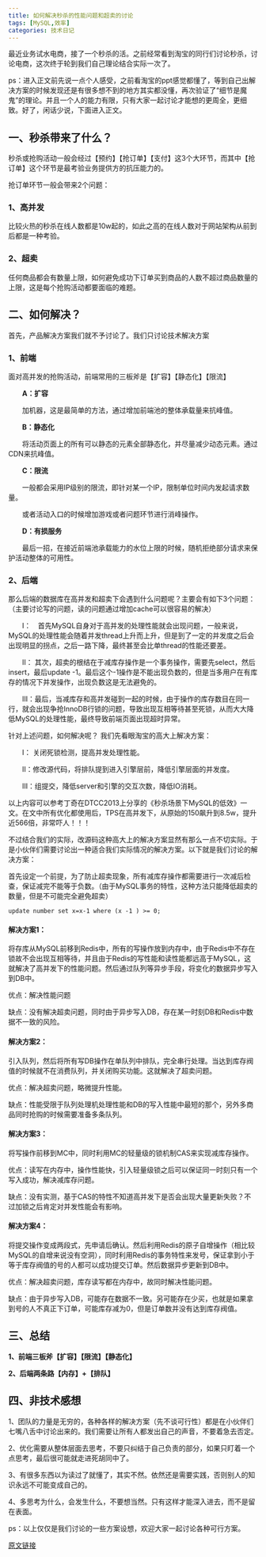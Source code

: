 ```yaml
---
title: 如何解决秒杀的性能问题和超卖的讨论
tags: [MySQL,效率]
categories: 技术日记
---
```


最近业务试水电商，接了一个秒杀的活。之前经常看到淘宝的同行们讨论秒杀，讨论电商，这次终于轮到我们自己理论结合实际一次了。

ps：进入正文前先说一点个人感受，之前看淘宝的ppt感觉都懂了，等到自己出解决方案的时候发现还是有很多想不到的地方其实都没懂，再次验证了“细节是魔鬼”的理论。并且一个人的能力有限，只有大家一起讨论才能想的更周全，更细致。好了，闲话少说，下面进入正文。

## 一、秒杀带来了什么？

秒杀或抢购活动一般会经过【预约】【抢订单】【支付】这3个大环节，而其中【抢订单】这个环节是最考验业务提供方的抗压能力的。

抢订单环节一般会带来2个问题：

### 1、高并发

比较火热的秒杀在线人数都是10w起的，如此之高的在线人数对于网站架构从前到后都是一种考验。

### 2、超卖

任何商品都会有数量上限，如何避免成功下订单买到商品的人数不超过商品数量的上限，这是每个抢购活动都要面临的难题。

## 二、如何解决？

首先，产品解决方案我们就不予讨论了。我们只讨论技术解决方案

### 1、前端

面对高并发的抢购活动，前端常用的三板斧是【扩容】【静态化】【限流】

　　**A：扩容**

　　加机器，这是最简单的方法，通过增加前端池的整体承载量来抗峰值。

　　**B：静态化**

　　将活动页面上的所有可以静态的元素全部静态化，并尽量减少动态元素。通过CDN来抗峰值。

　　**C：限流**

　　一般都会采用IP级别的限流，即针对某一个IP，限制单位时间内发起请求数量。

　　或者活动入口的时候增加游戏或者问题环节进行消峰操作。

　　**D：有损服务**

　　最后一招，在接近前端池承载能力的水位上限的时候，随机拒绝部分请求来保护活动整体的可用性。

 

### 2、后端

那么后端的数据库在高并发和超卖下会遇到什么问题呢？主要会有如下3个问题：（主要讨论写的问题，读的问题通过增加cache可以很容易的解决）

　　I：　首先MySQL自身对于高并发的处理性能就会出现问题，一般来说，MySQL的处理性能会随着并发thread上升而上升，但是到了一定的并发度之后会出现明显的拐点，之后一路下降，最终甚至会比单thread的性能还要差。

　　II： 其次，超卖的根结在于减库存操作是一个事务操作，需要先select，然后insert，最后update -1。最后这个-1操作是不能出现负数的，但是当多用户在有库存的情况下并发操作，出现负数这是无法避免的。

　　III：最后，当减库存和高并发碰到一起的时候，由于操作的库存数目在同一行，就会出现争抢InnoDB行锁的问题，导致出现互相等待甚至死锁，从而大大降低MySQL的处理性能，最终导致前端页面出现超时异常。

 

针对上述问题，如何解决呢？ 我们先看眼淘宝的高大上解决方案：

　　I：  关闭死锁检测，提高并发处理性能。

　　II：修改源代码，将排队提到进入引擎层前，降低引擎层面的并发度。

　　III：组提交，降低server和引擎的交互次数，降低IO消耗。

以上内容可以参考丁奇在DTCC2013上分享的《秒杀场景下MySQL的低效》一文。在文中所有优化都使用后，TPS在高并发下，从原始的150飙升到8.5w，提升近566倍，非常吓人！！！

 

不过结合我们的实际，改源码这种高大上的解决方案显然有那么一点不切实际。于是小伙伴们需要讨论出一种适合我们实际情况的解决方案。以下就是我们讨论的解决方案：

首先设定一个前提，为了防止超卖现象，所有减库存操作都需要进行一次减后检查，保证减完不能等于负数。（由于MySQL事务的特性，这种方法只能降低超卖的数量，但是不可能完全避免超卖）

	update number set x=x-1 where (x -1 ) >= 0;
 

#### 解决方案1：

将存库从MySQL前移到Redis中，所有的写操作放到内存中，由于Redis中不存在锁故不会出现互相等待，并且由于Redis的写性能和读性能都远高于MySQL，这就解决了高并发下的性能问题。然后通过队列等异步手段，将变化的数据异步写入到DB中。

优点：解决性能问题

缺点：没有解决超卖问题，同时由于异步写入DB，存在某一时刻DB和Redis中数据不一致的风险。

 

#### 解决方案2：

引入队列，然后将所有写DB操作在单队列中排队，完全串行处理。当达到库存阀值的时候就不在消费队列，并关闭购买功能。这就解决了超卖问题。

优点：解决超卖问题，略微提升性能。

缺点：性能受限于队列处理机处理性能和DB的写入性能中最短的那个，另外多商品同时抢购的时候需要准备多条队列。

 

#### 解决方案3：

将写操作前移到MC中，同时利用MC的轻量级的锁机制CAS来实现减库存操作。

优点：读写在内存中，操作性能快，引入轻量级锁之后可以保证同一时刻只有一个写入成功，解决减库存问题。

缺点：没有实测，基于CAS的特性不知道高并发下是否会出现大量更新失败？不过加锁之后肯定对并发性能会有影响。

 

#### 解决方案4：

将提交操作变成两段式，先申请后确认。然后利用Redis的原子自增操作（相比较MySQL的自增来说没有空洞），同时利用Redis的事务特性来发号，保证拿到小于等于库存阀值的号的人都可以成功提交订单。然后数据异步更新到DB中。

优点：解决超卖问题，库存读写都在内存中，故同时解决性能问题。

缺点：由于异步写入DB，可能存在数据不一致。另可能存在少买，也就是如果拿到号的人不真正下订单，可能库存减为0，但是订单数并没有达到库存阀值。

 

## 三、总结

 

**1、前端三板斧【扩容】【限流】【静态化】**

**2、后端两条路【内存】+【排队】**

 

## 四、非技术感想


1、团队的力量是无穷的，各种各样的解决方案（先不谈可行性）都是在小伙伴们七嘴八舌中讨论出来的。我们需要让所有人都发出自己的声音，不要着急去否定。

2、优化需要从整体层面去思考，不要只纠结于自己负责的部分，如果只盯着一个点思考，最后很可能就走进死胡同中了。

3、有很多东西以为读过了就懂了，其实不然。依然还是需要实践，否则别人的知识永远不可能变成自己的。

4、多思考为什么，会发生什么，不要想当然。只有这样才能深入进去，而不是留在表面。

 
ps：以上仅仅是我们讨论的一些方案设想，欢迎大家一起讨论各种可行方案。 

[原文链接](http://www.cnblogs.com/billyxp/p/3701124.html)

